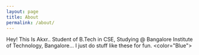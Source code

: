 ```yaml
---
layout: page
title: About
permalink: /about/
---
```


Hey! This Is Akxr.. Student of B.Tech in CSE, Studying @ Bangalore Institute of Technology, Bangalore...
I just do stuff like these for fun. <color="Blue">